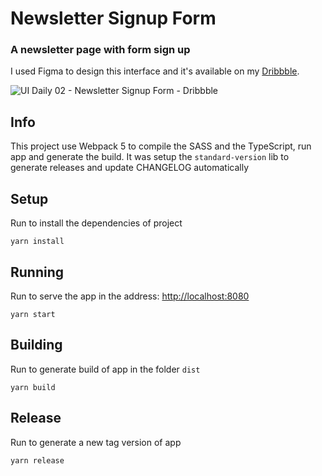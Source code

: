 # Newsletter Signup Form

### A newsletter page with form sign up

I used Figma to design this interface and it's available on my [Dribbble](https://dribbble.com/shots/17025712-UI-Daily-02-Newsletter-Signup-Form?utm_source=Clipboard_Shot&utm_campaign=gizlly&utm_content=UI%20Daily%2002%20-%20Newsletter%20Signup%20Form&utm_medium=Social_Share&utm_source=Clipboard_Shot&utm_campaign=gizlly&utm_content=UI%20Daily%2002%20-%20Newsletter%20Signup%20Form&utm_medium=Social_Share).

![UI Daily 02 - Newsletter Signup Form - Dribbble](https://user-images.githubusercontent.com/26223971/152613212-666af31c-818e-4e5c-88e9-efa608862a8e.jpg)

## Info

This project use Webpack 5 to compile the SASS and the TypeScript, run app and generate the build. It was setup the `standard-version` lib  to generate releases and update CHANGELOG automatically

## Setup

Run to install the dependencies of project

```
yarn install
```

## Running

Run to serve the app in the address: <http://localhost:8080>

```
yarn start
```

## Building

Run to generate build of app in the folder `dist`

```
yarn build
```

## Release

Run to generate a new tag version of app

```
yarn release
```

